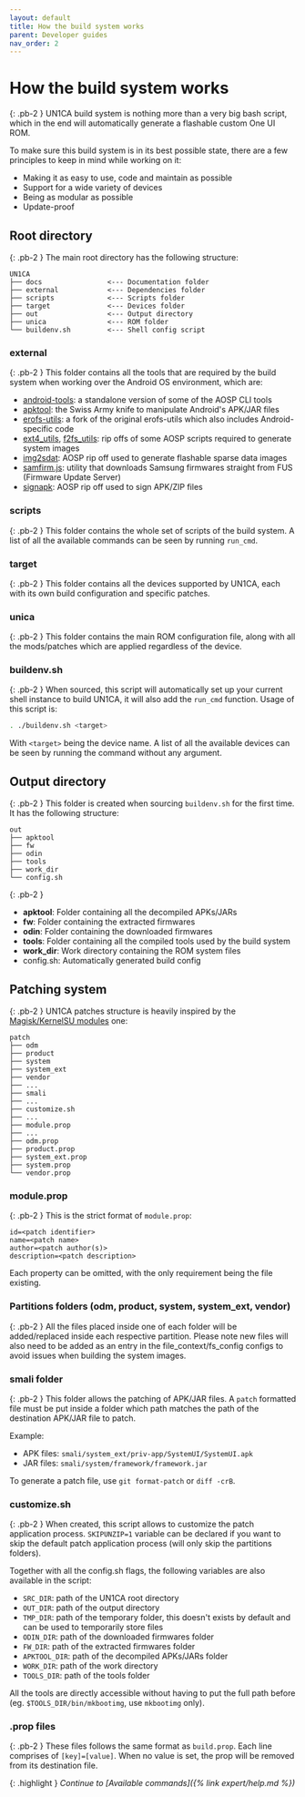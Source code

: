 ```yaml
---
layout: default
title: How the build system works
parent: Developer guides
nav_order: 2
---
```


# How the build system works
{: .pb-2 }
UN1CA build system is nothing more than a very big bash script, which in the end will automatically generate a flashable custom One UI ROM.

To make sure this build system is in its best possible state, there are a few principles to keep in mind while working on it:
- Making it as easy to use, code and maintain as possible
- Support for a wide variety of devices
- Being as modular as possible
- Update-proof

## Root directory
{: .pb-2 }
The main root directory has the following structure:

```tree
UN1CA
├── docs                <--- Documentation folder
├── external            <--- Dependencies folder
├── scripts             <--- Scripts folder
├── target              <--- Devices folder
├── out                 <--- Output directory
├── unica               <--- ROM folder
└── buildenv.sh         <--- Shell config script
```

### **external**
{: .pb-2 }
This folder contains all the tools that are required by the build system when working over the Android OS environment, which are:
- [android-tools](https://github.com/nmeum/android-tools): a standalone version of some of the AOSP CLI tools
- [apktool](https://github.com/iBotPeaches/Apktool): the Swiss Army knife to manipulate Android's APK/JAR files
- [erofs-utils](https://github.com/sekaiacg/erofs-utils): a fork of the original erofs-utils which also includes Android-specific code
- [ext4_utils](https://android.googlesource.com/platform/system/extras/+/refs/heads/main/ext4_utils/), [f2fs_utils](https://android.googlesource.com/platform/system/extras/+/refs/heads/main/f2fs_utils/): rip offs of some AOSP scripts required to generate system images
- [img2sdat](https://github.com/BlackMesa123/img2sdat): AOSP rip off used to generate flashable sparse data images
- [samfirm.js](https://github.com/DavidArsene/samfirm.js): utility that downloads Samsung firmwares straight from FUS (Firmware Update Server)
- [signapk](https://android.googlesource.com/platform/build/+/refs/heads/main/tools/signapk/): AOSP rip off used to sign APK/ZIP files

### **scripts**
{: .pb-2 }
This folder contains the whole set of scripts of the build system. A list of all the available commands can be seen by running `run_cmd`.

### **target**
{: .pb-2 }
This folder contains all the devices supported by UN1CA, each with its own build configuration and specific patches.

### **unica**
{: .pb-2 }
This folder contains the main ROM configuration file, along with all the mods/patches which are applied regardless of the device.

### buildenv.sh
{: .pb-2 }
When sourced, this script will automatically set up your current shell instance to build UN1CA, it will also add the `run_cmd` function. Usage of this script is:
```bash
. ./buildenv.sh <target>
```
With `<target>` being the device name. A list of all the available devices can be seen by running the command without any argument.

## Output directory
{: .pb-2 }
This folder is created when sourcing `buildenv.sh` for the first time. It has the following structure:

```tree
out
├── apktool
├── fw
├── odin
├── tools
├── work_dir
└── config.sh
```
{: .pb-2 }
- **apktool**: Folder containing all the decompiled APKs/JARs
- **fw**: Folder containing the extracted firmwares
- **odin**: Folder containing the downloaded firmwares
- **tools**: Folder containing all the compiled tools used by the build system
- **work_dir**: Work directory containing the ROM system files
- config.sh: Automatically generated build config

## Patching system
{: .pb-2 }
UN1CA patches structure is heavily inspired by the [Magisk/KernelSU modules](https://topjohnwu.github.io/Magisk/guides.html#magisk-modules) one:

```tree
patch
├── odm
├── product
├── system
├── system_ext
├── vendor
├── ...
├── smali
├── ...
├── customize.sh
├── ...
├── module.prop
├── ...
├── odm.prop
├── product.prop
├── system_ext.prop
├── system.prop
└── vendor.prop
```

### **module.prop**
{: .pb-2 }
This is the strict format of `module.prop`:
```
id=<patch identifier>
name=<patch name>
author=<patch author(s)>
description=<patch description>
```
Each property can be omitted, with the only requirement being the file existing.

### **Partitions folders (odm, product, system, system_ext, vendor)**
{: .pb-2 }
All the files placed inside one of each folder will be added/replaced inside each respective partition.
Please note new files will also need to be added as an entry in the file_context/fs_config configs to avoid issues when building the system images.

### **smali folder**
{: .pb-2 }
This folder allows the patching of APK/JAR files. A `patch` formatted file must be put inside a folder which path matches the path of the destination APK/JAR file to patch.

Example:
- APK files: `smali/system_ext/priv-app/SystemUI/SystemUI.apk`
- JAR files: `smali/system/framework/framework.jar`

To generate a patch file, use `git format-patch` or `diff -crB`.

### **customize.sh**
{: .pb-2 }
When created, this script allows to customize the patch application process. `SKIPUNZIP=1` variable can be declared if you want to skip the default patch application process (will only skip the partitions folders).

Together with all the config.sh flags, the following variables are also available in the script:
- `SRC_DIR`: path of the UN1CA root directory
- `OUT_DIR`: path of the output directory
- `TMP_DIR`: path of the temporary folder, this doesn't exists by default and can be used to temporarily store files
- `ODIN_DIR`: path of the downloaded firmwares folder
- `FW_DIR`: path of the extracted firmwares folder
- `APKTOOL_DIR`: path of the decompiled APKs/JARs folder
- `WORK_DIR`: path of the work directory
- `TOOLS_DIR`: path of the tools folder

All the tools are directly accessible without having to put the full path before (eg. `$TOOLS_DIR/bin/mkbootimg`, use `mkbootimg` only).

### **.prop files**
{: .pb-2 }
These files follows the same format as `build.prop`. Each line comprises of `[key]=[value]`. When no value is set, the prop will be removed from its destination file.

{: .highlight }
*Continue to [Available commands]({% link expert/help.md %})*
